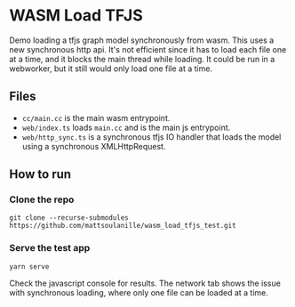 # WASM Load TFJS

Demo loading a tfjs graph model synchronously from wasm. This uses a new synchronous http api. It's not efficient since it has to load each file one at a time, and it blocks the main thread while loading. It could be run in a webworker, but it still would only load one file at a time.

## Files
* `cc/main.cc` is the main wasm entrypoint.
* `web/index.ts` loads `main.cc` and is the main js entrypoint.
* `web/http_sync.ts` is a synchronous tfjs IO handler that loads the model using a synchronous XMLHttpRequest.

## How to run
### Clone the repo

```shell
git clone --recurse-submodules https://github.com/mattsoulanille/wasm_load_tfjs_test.git
```

### Serve the test app

```shell
yarn serve
```

Check the javascript console for results. The network tab shows the issue with synchronous loading, where only one file can be loaded at a time.
